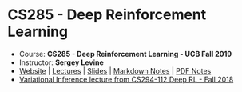 # CS285 - Deep Reinforcement Learning 
* Course: **CS285 - Deep Reinforcement Learning - UCB Fall 2019**
* Instructor: **Sergey Levine**
* [Website](http://rail.eecs.berkeley.edu/deeprlcourse/) | [Lectures](https://www.youtube.com/playlist?list=PLkFD6_40KJIwhWJpGazJ9VSj9CFMkb79A) | [Slides](reinforcement-learning/C2-deep_rl-sergey_levine-cs285-ucb/Slides) | [Markdown Notes](https://github.com/Shivanshu-Gupta/cs285-fa19-deep-reinforcement-learning-ucb/blob/master/notes.md) | [PDF Notes](https://github.com/Shivanshu-Gupta/cs285-fa19-deep-reinforcement-learning-ucb/blob/master/notes.pdf)
*	[Variational Inference lecture from CS294-112 Deep RL - Fall 2018](https://www.youtube.com/watch?v=1bpQ0QDPGuI)
